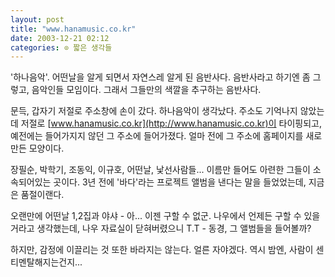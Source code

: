 ```yaml
---
layout: post
title: "www.hanamusic.co.kr"
date: 2003-12-21 02:12
categories: ⊙ 짧은 생각들
---
```


'하나음악'. 어떤날을 알게 되면서 자연스레 알게 된 음반사다. 음반사라고 하기엔 좀 그렇고, 음악인들 모임이다. 그래서 그들만의 색깔을 추구하는 음반사다. 

문득, 갑자기 저절로 주소창에 손이 갔다. 하나음악이 생각났다. 주소도 기억나지 않았는데 저절로 [www.hanamusic.co.kr](http://www.hanamusic.co.kr)이 타이핑되고, 예전에는 들어가지지 않던 그 주소에 들어가졌다. 얼마 전에 그 주소에 홈페이지를 새로 만든 모양이다.

장필순, 박학기, 조동익, 이규호, 어떤날, 낯선사람들... 이름만 들어도 아련한 그들이 소속되어있는 곳이다. 3년 전에 '바다'라는 프로젝트 앨범을 낸다는 말을 들었었는데, 지금은 품절이랜다.

오랜만에 어떤날 1,2집과 야샤 - 아... 이젠 구할 수 없군. 나우에서 언제든 구할 수 있을거라고 생각했는데, 나우 자료실이 닫혀버렸으니 T.T - 동경, 그 앨범들을 들어볼까?

하지만, 감정에 이끌리는 것 또한 바라지는 않는다.
얼른 자야겠다. 역시 밤엔, 사람이 센티멘탈해지는건지...

       
